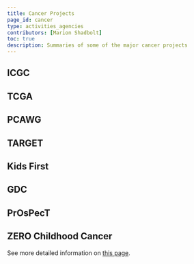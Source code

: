 ```yaml
---
title: Cancer Projects
page_id: cancer
type: activities_agencies
contributors: [Marion Shadbolt]
toc: true
description: Summaries of some of the major cancer projects
---
```


## ICGC

## TCGA

## PCAWG

## TARGET

## Kids First

## GDC

## PrOsPecT

## ZERO Childhood Cancer

See more detailed information on [this page](/zero).